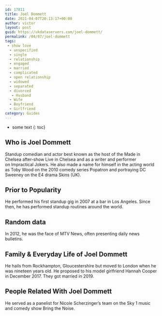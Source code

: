 ```yaml
---
id: 17811
title: Joel Dommett
date: 2021-04-07T20:13:17+00:00
author: victor
layout: post
guid: https://ukdataservers.com/joel-dommett/
permalink: /04/07/joel-dommett
tags:
 - show love
  - unspecified
  - single
  - relationship
  - engaged
  - married
  - complicated
  - open relationship
  - widowed
  - separated
  - divorced
   - Husband
  - Wife
  - Boyfriend
  - Girlfriend
category: Guides
---
```


* some text
{: toc}


## Who is Joel Dommett



Standup comedian and actor best known as the host of the Made in Chelsea after-show Live in Chelsea and as a writer and performer on Impractical Jokers. He also made a name for himself in the acting world as Toby Wood on the 2010 comedy series Popatron and portraying DC Sweeney on the E4 drama Skins (UK).

                
                
                
## Prior to Popularity



He performed his first standup gig in 2007 at a bar in Los Angeles. Since then, he has performed standup routines around the world.

                
                
                
## Random data



In 2012, he was the face of MTV News, often presenting daily news bulletins.

                
                
                
## Family & Everyday Life of Joel Dommett



He hails from Rockhampton, Gloucestershire but moved to London when he was nineteen years old. He proposed to his model girlfriend Hannah Cooper in December 2017. They got married in 2019.

                
                
                
## People Related With Joel Dommett



He served as a panelist for Nicole Scherzinger&#8217;s team on the Sky 1 music and comedy show Bring the Noise.

                
              
            
          
          
          